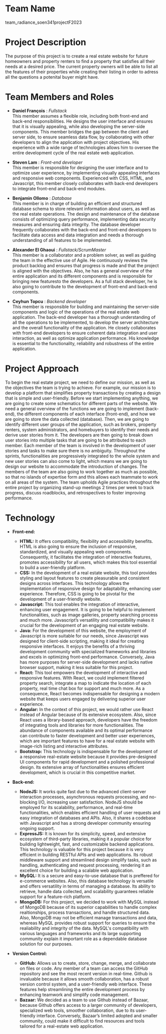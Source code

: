 # Team Name
team_radiance_soen341projectF2023

# Project Description
The purpose of this project is to create a real estate website for future homeowners and property renters to find a property that satisfies all their needs at a desired price. The current property owners will be able to list all the features of their properties while creating their listing in order to adress all the questions a potenital buyer might have.

# Team Members and Roles
- __Daniel François__ : _Fullstack_ <br> 
    This member assumes a flexible role, including both front-end and back-end responsibilities. He designs the user interface and ensures that it is visually appealing, while also developing the server-side components. This member bridges the gap between the client and server side, to ensure seamless data flow, by collaborating with other developers to align the application with project objectives. His experience with a wide range of technologies allows him to oversee the entire development cycle of the real estate web application.

- __Steven Lam__ : _Front-end developer_ <br> 
    This member is responsible for designing the user interface and to optimize user experience, by implementing visually appealing interfaces and responsive web components. Experienced with CSS, HTML, and Javascript, this member closely collaborates with back-end developers to integrate front-end and back-end modules.  

- __Benjamin Ollomo__ :  _Database_ <br> 
    This member is in charge of building an efficient and structured database schema to store relevant information about users, as well as the real estate operations. The design and maintenance of the database consists of optimizing query performance, implementing data security measures and ensuring data integrity. The database developer frequently collaborates with the back-end and front-end developers to facilitate data access and data integration and needs a thorough understanding of all features to be implemented.

- __Alexander El Ghaoui__ : _Fullstack/ScrumMaster_ <br> 
    This member is a collaborator and a problem solver, as well as guiding the team in the effective use of Agile. He continuously reviews the product backlog and ensures that progress is made and that the project is aligned with the objectives. Also, he has a general overview of the entire application and its different components and is responsible for bringing new featuresto the developers. As a full stack developer, he is also going to contribute to the development of front-end and back-end components.

- __Ceyhun Topcu__ : _Backend developer_ <br> 
    This member is responsible for building and maintaining the server-side components and logic of the operations of the real estate web application. The back-end developer has a thorough understanding of all the operations to be implemented, to develop the server architecture and the overall functionality of the application. He closely collaborates with front-end developers to ensure coherent data integration and user interaction, as well as optimize application performance. His knowledge is essential to the functionality, reliability and robustness of the entire application.


# Project Approach
To begin the real estate project, we need to define our mission, as well as the objectives the team is trying to achieve. For example, our mission is to develop a platform that simplifies property transactions by creating a design that is simple and user-friendly. Before we start implementing anything, we are going to create some schematics for different parts of the website. We need a general overview of the functions we are going to implement (back-end), the different components of each interface (front-end), and how we are going to store the data collected (database). Then, we are going to identify different user groups of the application, such as brokers, property renters, system administrators, and homebuyers to identify their needs and derive user stories from it. The developers are then going to break down user stories into multiple tasks that are going to be attributed to each member. Each member of the team is involved in the development of user stories and tasks to make sure there is no ambiguity. Throughout the sprints, functionalities are progressively integrated to the whole system and new user stories can also come to light, which means we are going to design our website to accommodate the introduction of changes. The members of the team are also going to work together as much as possible, so that no islands of expertise form and this allows each teammate to work on all areas of the system. The team upholds Agile practices throughout the entire project by organizing stand-up meetings 2 times per week to track progress, discuss roadblocks, and retrospectives to foster improving performance.


# Technology
- __Front-end:__
    - __HTML:__ It offers compatibility, flexibility and accessibility benefits. HTML is also going to ensure the inclusion of responsive, standardized, and visually appealing web components. Consequently, it facilitates the integration of interactive features, promotes accessibility for all users, which makes this tool essential to build a user-friendly platform.
    - __CSS:__ In the development of a real estate website, this tool provides styling and layout features to create pleasurable and consistent designs across interfaces. This technology allows the implementation of responsive design for adaptability, enhancing user experience. Therefore, CSS is going to be pivotal for the development of a user-friendly website.
    - __Javascript:__ This tool enables the integration of interactive, enhancing user engagement. It is going to be helpful to implement functionalities, such as image galleries, property searching process and much more. Javascript’s versatility and compatibility makes it crucial for the development of an engaging real estate website.
    - __Java:__ For the development of this website, the employment of Javascript is more suitable for our needs, since Javascript was designed for client-side scripting, making it ideal for creating responsive interfaces. It enjoys the benefits of a thriving development community with specialized frameworks and libraries and excels in optimizing front-end performance. Conversely, Java has more purposes for server-side development and lacks native browser support, making it less suitable for this project.
    - __React:__ This tool empowers the development of interactive and responsive features. WIth React, we could implement filtered property search, integrate a map to indicate the location of each property, real time chat box for support and much more. As a consequence, React becomes indispensable for designing a modern website that keeps users engaged by delivering superior user experience.
    - __Angular:__ In the context of this project, we would rather use React instead of Angular because of its extensive ecosystem. Also, since React uses a library-based approach, developers have the freedom of integrating tools and libraries for more functionalities. The abundance of components available and its optimal performance can contribute to faster development and better user experiences, which are important features to have for a real estate website with image-rich listing and interactive attributes.
    - __Bootstrap:__ This technology is indispensable for the development of a responsive real-estate website because it provides pre-designed UI components for rapid development and a polished professional design. Its extensive array of functionalities ensures efficient development, which is crucial in this competitive market.

    
- __Back-end:__
    - __NodeJS:__ It works quite fast due to the advanced client-server interaction processes, asynchronous requests processing, and no-blocking I/O, increasing user satisfaction. NodeJS should be employed for its scalability, performance, and real-time functionalities, which enables efficient handling of user requests and easy integration of databases and APIs. Also, it shares a codebase with Javascript and has a strong developer community ensuring ongoing support.
    - __ExpressJS:__ It is known for its simplicity, speed, and extensive ecosystem of third-party libraries, making it a popular choice for building lightweight, fast, and customizable backend applications. This technology is valuable for this project because it is very efficient in building RESTful APIs and web applications. Its robust middleware support and streamlined design simplify tasks, such as handling, authenticating and request processing, rendering it an excellent choice for building a scalable web application.
    - __MySQL:__ It is a secure and easy-to-use database that is preffered for e-commerce websites. Also, this database technology is versatile and offers versatility in terms of managing a database. Its ability to retrieve, handle data collected, and scalability guarantees reliable support for a feature-rich platform.
    - __MongoDB:__ For this project, we decided to work with MySQL instead of MongoDB because of its superior capabilities to handle complex realtionships, process transactions, and handle structured data. Also, MongoDB may not be efficient manage transactions and data, whereas MySQL provides robust support for queries to ensure the realiability and integrity of the data. MySQL's compatibility with various languages and frameworks and its large supporting community explain it important role as a dependable database solution for our purposes.  


- __Version Control:__
    - __GitHub:__ Allows us to create, store, change, merge, and collaborate on files or code. Any member of a team can access the GitHub repository and see the most recent version in real-time. Github is invaluable because it allows smooth collaboration, has a robust version control system, and a user-friendly web interface. These features help streamlining the entire development process by enhancing teamwork and simplify code management. 
    - __Bazaar:__ We decided as a team to use Github instead of Bazaar, because Github offers access to a larger community of developers, specialized web tools, smoother collaboration, due to its user-friendly interface. Conversely, Bazaar’s limited adopted and smaller community, could make it difficult to find resources and tools tailored for a real-estate web application.
